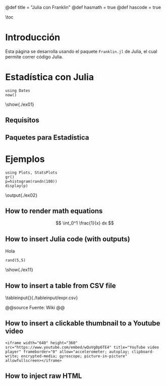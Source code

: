 @def title = "Julia con Franklin"
@def hasmath = true
@def hascode = true

\toc 
# Introducción

Esta página se desarrolla usando el paquete `Franklin.jl` de Julia, el cual permite correr código Julia.

# Estadística con Julia

```julia:./ex01
using Dates
now()
``` 
\show{./ex01}

## Requisitos


## Paquetes para Estadística



# Ejemplos

```julia:./ex02
using Plots, StatsPlots
gr()
p=histogram(randn(100))
display(p)
```
\output{./ex02}



## How to render math equations

$$ \int_0^1 \frac{1}{x} dx $$

## How to insert Julia code (with outputs)

Hola
```julia:./ex11
rand(5,5)
``` 

\show{./ex11}

## How to insert a table from CSV file

\tableinput{}{./tableinput/expr.csv}

@@source
Fuente: Wiki
@@

## How to insert a clickable thumbnail to a Youtube video

~~~
<iframe width="640" height="360" src="https://www.youtube.com/embed/wQuVg0p6TE4" title="YouTube video player" frameborder="0" allow="accelerometer; autoplay; clipboard-write; encrypted-media; gyroscope; picture-in-picture" allowfullscreen></iframe>
~~~

## How to inject raw HTML



<!-- # Franklin syntax sandbox

This page is meant as a sandbox for Franklin Syntax so that you can quickly practice or experience things.

## Sandbox

Write whatever you want here to practice Franklin Syntax:

```julia:./ex1
using LinearAlgebra, Random
Random.seed!(135)
a, b = randn(50), randn(50)
println(dot(a, b))
println(sum(ai * bi for (ai, bi) ∈ zip(a, b)))
```

\output{./ex1}

(yet another example that floating point arithmetics can be complicated).

$$ \forall x \in \R:\quad \scal{x, x} \ge 0 $$

\newcommand{\E}{\mathbb E}

Surely some people remember the ordering, but I always forget:

$$ \varphi(\E[X]) \le \E[\varphi(X)] $$

for $\varphi$ convex. -->
